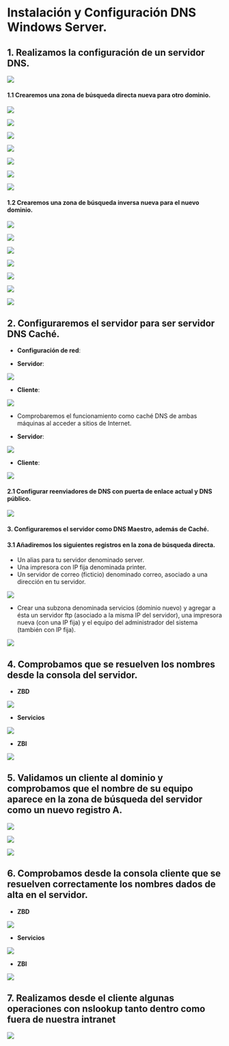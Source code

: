 # **Instalación y Configuración DNS Windows Server.**

## **1. Realizamos la configuración de un servidor DNS.**

![](img/001.png)

#### **1.1 Crearemos una zona de búsqueda directa nueva para otro dominio.**

![](img/002.png)

![](img/003.png)

![](img/004.png)

![](img/005.png)

![](img/006.png)

![](img/007.png)

![](img/008.png)

#### **1.2 Crearemos una zona de búsqueda inversa nueva para el nuevo dominio.**

![](img/011-5.png)

![](img/012-5.png)

![](img/013.png)

![](img/014.png)

![](img/015.png)

![](img/016.png)

![](img/017.png)

## **2. Configuraremos el servidor para ser servidor DNS Caché.**

- **Configuración de red**:

- **Servidor**:

![](img/037.png)

- **Cliente**:

![](img/038.png)

- Comprobaremos el funcionamiento como caché DNS de ambas máquinas al acceder a sitios de Internet.

- **Servidor**:

![](img/041.png)

- **Cliente**:

![](img/042.png)

#### **2.1 Configurar reenviadores de DNS con puerta de enlace actual y DNS público.**

![](img/022.png)

#### **3. Configuraremos el servidor como DNS Maestro, además de Caché.**
#### **3.1 Añadiremos los siguientes registros en la zona de búsqueda directa.**

- Un alias para tu servidor denominado server.
- Una impresora con IP fija denominada printer.
- Un servidor de correo (ficticio) denominado correo, asociado a una dirección en tu servidor.

![](img/026.png)

- Crear una subzona denominada servicios (dominio nuevo) y agregar a ésta un servidor ftp (asociado a la misma IP del servidor), una impresora nueva (con una IP fija) y el equipo del administrador del sistema (también con IP fija).

![](img/027.png)

## **4. Comprobamos que se resuelven los nombres desde la consola del servidor.**

- **ZBD**

![](img/040.png)

- **Servicios**

![](img/032.png)

- **ZBI**

![](img/033.png)



## **5. Validamos un cliente al dominio y comprobamos que el nombre de su equipo aparece en la zona de búsqueda del servidor como un nuevo registro A.**

![](img/039.png)

![](img/012.png)

![](img/011.png)

## **6. Comprobamos desde la consola cliente que se resuelven correctamente los nombres dados de alta en el servidor.**

- **ZBD**

![](img/034.png)

- **Servicios**

![](img/035.png)

- **ZBI**

![](img/036.png)

## **7. Realizamos desde el cliente  algunas operaciones con nslookup tanto dentro como fuera de nuestra intranet**

![](img/029.png)
